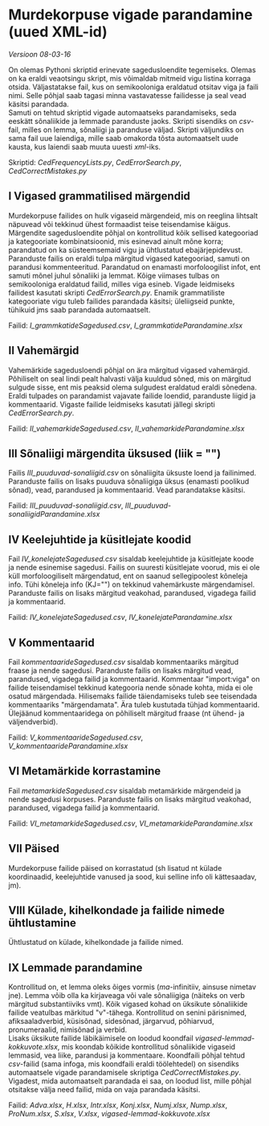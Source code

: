# Murdekorpuse vigade parandamine (uued XML-id)
*Versioon 08-03-16*
  
On olemas Pythoni skriptid erinevate sagedusloendite tegemiseks. Olemas on ka eraldi veaotsingu skript, mis võimaldab mitmeid vigu listina korraga otsida. Väljastatakse fail, kus on semikooloniga eraldatud otsitav viga ja faili nimi. Selle põhjal saab tagasi minna vastavatesse failidesse ja seal vead käsitsi parandada.  
Samuti on tehtud skriptid vigade automaatseks parandamiseks, seda eeskätt sõnaliikide ja lemmade paranduste jaoks. Skripti sisendiks on *csv*-fail, milles on lemma, sõnaliigi ja paranduse väljad. Skripti väljundiks on sama fail uue laiendiga, mille saab omakorda tõsta automaatselt uude kausta, kus laiendi saab muuta uuesti *xml*-iks.  

Skriptid: *CedFrequencyLists.py*, *CedErrorSearch.py*, *CedCorrectMistakes.py*  


## I Vigased grammatilised märgendid  

Murdekorpuse failides on hulk vigaseid märgendeid, mis on reeglina lihtsalt näpuvead või tekkinud ühest formaadist teise teisendamise käigus. Märgendite sagedusloendite põhjal on kontrollitud kõik sellised kategooriad ja kategooriate kombinatsioonid, mis esinevad ainult mõne korra; parandatud on ka süsteemsemaid vigu ja ühtlustatud ebajärjepidevust. 
Paranduste failis on eraldi tulpa märgitud vigased kategooriad, samuti on parandusi kommenteeritud. Parandatud on enamasti morfoloogilist infot, ent samuti mõnel juhul sõnaliiki ja lemmat. Kõige viimases tulbas on semikooloniga eraldatud failid, milles viga esineb. Vigade leidmiseks failidest kasutati skripti *CedErrorSearch.py*. Enamik grammatiliste kategooriate vigu tuleb failides parandada käsitsi; üleliigseid punkte, tühikuid jms saab parandada automaatselt.  

Failid: *I_grammkatideSagedused.csv*, *I_grammkatideParandamine.xlsx*  

## II Vahemärgid  

Vahemärkide sagedusloendi põhjal on ära märgitud vigased vahemärgid. Põhiliselt on seal lindi pealt halvasti välja kuuldud sõned, mis on märgitud sulgude sisse, ent mis peaksid olema sulgudest eraldatud eraldi sõnedena. Eraldi tulpades on parandamist vajavate failide loendid, paranduste liigid ja kommentaarid. Vigaste failide leidmiseks kasutati jällegi skripti *CedErrorSearch.py*.  

Failid: *II_vahemarkideSagedused.csv*, *II_vahemarkideParandamine.xlsx*  

## III Sõnaliigi märgendita üksused (liik = "")  

Failis *III_puuduvad-sonaliigid.csv* on sõnaliigita üksuste loend ja failinimed. Paranduste failis on lisaks puuduva sõnaliigiga üksus (enamasti poolikud sõnad), vead, parandused ja kommentaarid. Vead parandatakse käsitsi.  

Failid: *III_puuduvad-sonaliigid.csv*, *III_puuduvad-sonaliigidParandamine.xlsx*  

## IV Keelejuhtide ja küsitlejate koodid  

Fail *IV_konelejateSagedused.csv* sisaldab keelejuhtide ja küsitlejate koode ja nende esinemise sagedusi. Failis on suuresti küsitlejate voorud, mis ei ole küll morfoloogiliselt märgendatud, ent on saanud sellegipoolest kõneleja info. Tühi kõneleja info (KJ="") on tekkinud vahemärkuste märgendamisel. Paranduste failis on lisaks märgitud veakohad, parandused, vigadega failid ja kommentaarid.

Failid: *IV_konelejateSagedused.csv*, *IV_konelejateParandamine.xlsx*

## V Kommentaarid  

Fail *kommentaarideSagedused.csv* sisaldab kommentaariks märgitud fraase ja nende sagedusi. Paranduste failis on lisaks märgitud vead, parandused, vigadega failid ja kommentaarid. Kommentaar "import:viga" on failide teisendamisel tekkinud kategooria nende sõnade kohta, mida ei ole osatud märgendada. Hilisemaks failide täiendamiseks tuleb see teisendada kommentaariks "märgendamata". Ära tuleb kustutada tühjad kommentaarid. Ülejäänud kommentaaridega on põhiliselt märgitud fraase (nt ühend- ja väljendverbid).

Failid: *V_kommentaarideSagedused.csv*, *V_kommentaarideParandamine.xlsx*

## VI Metamärkide korrastamine  

Fail *metamarkideSagedused.csv* sisaldab metamärkide märgendeid ja nende sagedusi korpuses. Paranduste failis on lisaks märgitud veakohad, parandused, vigadega failid ja kommentaarid.  

Failid: *VI_metamarkideSagedused.csv*, *VI_metamarkideParandamine.xlsx*

## VII Päised  

Murdekorpuse failide päised on korrastatud (sh lisatud nt külade koordinaadid, keelejuhtide vanused ja sood, kui selline info oli kättesaadav, jm).

## VIII Külade, kihelkondade ja failide nimede ühtlustamine  

Ühtlustatud on külade, kihelkondade ja failide nimed.

## IX Lemmade parandamine  

Kontrollitud on, et lemma oleks õiges vormis (*ma*-infinitiiv, ainsuse nimetav jne). Lemma võib olla ka kirjaveaga või vale sõnaliigiga (näiteks on verb märgitud substantiiviks vmt). Kõik vigased kohad on üksikute sõnaliikide failide veatulbas märkitud "v"-tähega. Kontrollitud on senini pärisnimed, afiksaaladverbid, küsisõnad, sidesõnad, järgarvud, põhiarvud, pronumeraalid, nimisõnad ja verbid.  
Lisaks üksikute failide läbikäimisele on loodud koondfail *vigased-lemmad-kokkuvote.xlsx*, mis koondab kõikide kontrollitud sõnaliikide vigaseid lemmasid, vea liike, parandusi ja kommentaare. Koondfaili põhjal tehtud *csv*-failid (sama infoga, mis koondfaili eraldi töölehtedel) on sisendiks automaatsele vigade parandamisele skriptiga *CedCorrectMistakes.py*.  
Vigadest, mida automaatselt parandada ei saa, on loodud list, mille põhjal otsitakse välja need failid, mida on vaja parandada käsitsi.  

Failid: *Adva.xlsx*, *H.xlsx*, *Intr.xlsx*, *Konj.xlsx*, *Numj.xlsx*, *Nump.xlsx*, *ProNum.xlsx*, *S.xlsx*, *V.xlsx*, *vigased-lemmad-kokkuvote.xlsx*  
